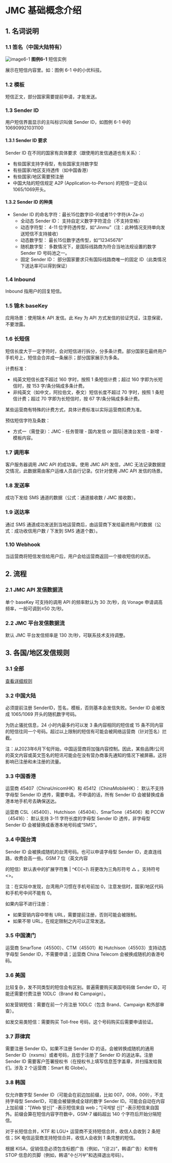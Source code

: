 
# JMC 基础概念介绍


## 1. 名词说明

### 1.1 签名（中国大陆特有）

![image6-1](../../images/whaleal-jinmu-message-sender/img6-1.png)
**图例6-1** 短信实例

展示在短信内容里。如：图例 6-1 中的小优科技。

### 1.2 模板

短信正文，部分国家需要提前申请，才能发送。

### 1.3 Sender ID

用户短信界面显示的主叫标识叫做 Sender ID，如图例 6-1 中的 106909921031100

#### 1.3.1 Sender ID 要求

Sender ID 在不同的国家有具体要求（跟使用的发信通道也有关系）：
- 有些国家支持字母型，有些国家支持数字型
- 有些国家/地区支持透传（如中国香港）
- 有些国家/地区需要预注册
- 中国大陆的短信规定 A2P (Application-to-Person) 的短信一定会以1065/1069开头。

#### 1.3.2 Sender ID 的种类

- Sender ID 的命名字符：最长15位数字(0-9)或者11个字符(A-Za-z)
    - 全动态 Sender ID： 支持自定义数字字符混合（不支持空格）
    - 动态字符型： 4-11 位字符透传型，如“Jinmu”（注：此种情况支持单向发送短信不支持接收）
    - 动态数字型： 最长15位数字透传型，如“12345678”
    - 随机数字型： 多数情况下，是国际线路商为符合当地法规设置的数字 Sender ID 号码池之一。
    - 固定 Sender ID： 部分国家要求只有国际线路商唯一的固定 ID（此类情况下送达率可以得到保证）

### 1.4 Inbound

Inbound 指用户的回复短信。

### 1.5 锦木 baseKey

应用场景：使用锦木 API 发信。此 Key 为 API 方式发信的验证凭证，注意保密，不要泄露。

### 1.6 长短信

短信长度大于一定字符时，会对短信进行拆分，分多条计费。部分国家在最终用户手机号上，短信会合并成一条展示；部分国家展示为多条。

计费标准：
- 纯英文短信长度不超过 160 字时，按照 1 条短信计费；超过 160 字即为长短信时，按 153 字/条分隔成多条计费。
- 非纯英文（如中文，阿拉伯文，泰文）短信长度不超过 70 字时，按照 1 条短信计费；超过 70 字即为长短信时，按 67 字/条分隔成多条计费。

某些运营商有特殊的计费方式，具体计费标准以实际运营商扣费为准。

预估短信字符及条数：
- 方式一（需登录）：JMC - 任务管理 - 国内发信 or 国际|港澳台发信 - 新增 - 模板内容。

### 1.7 调用率

客户服务器调用 JMC API 的成功率。使用 JMC API 发信，JMC 无法记录数据提交情况，此数据需由客户运维人员自行记录。仅针对使用 JMC API 发信的场景。

### 1.8 发送率

成功下发给 SMS 通道的数据（公式：通道接收数 / JMC 接收数）。

### 1.9 送达率

通过 SMS 通道成功发送到当地运营商后，由运营商下发给最终用户的数据（公式：成功收信用户数 / 下发到 SMS 通道个数）。

### 1.10 Webhook

当运营商将短信发信给用户后，用户会给运营商返回一个接收短信的状态。



## 2. 流程


### 2.1 JMC API 发信数据流

单个 baseKey 可支持的调用 API 的频率默认为 30 次/秒，向 Vonage 申请调高频率，一般可调到≤50 次/秒。

### 2.2 JMC 平台发信数据流

默认 JMC 平台发信频率是 130 次/秒，可联系技术支持调整。


## 3. 各国/地区发信规则

### 3.1 全部

[查看详细规则](../sender-id.md)



### 3.2 中国大陆

必须提前注册 SenderID，签名，模板，否则基本会发信失败。Sender ID 会被改成 1065/1069 开头的随机数字号码。

为防止骚扰信息，24 小时内最多约可以发 3 条内容相同的短信或 15 条不同内容的短信往同一个号码。超过以上限制的短信有可能会被网络运营商（针对签名）拦截。

注：从2023年6月下旬开始，中国运营商将加强内容控制。因此，某些品牌/公司的英文内容或英文签名的短讯可能会在没有营办商事先通知的情况下被屏蔽。这将影响已注册和未注册的流量。

### 3.3 中国香港

运营商 45407（ChinaUnicomHK）和 45412（ChinaMobileHK）：
默认不支持字母型 Sender ID 透传，需要申请。不申请的话，所有 Sender ID 会被替换成香港本地手机号去确保送达。

运营商 CSL（45400）、Hutchison（45404）、SmarTone（45406）和 PCCW（45416）：
默认支持 3-11 字符长度的字母型 Sender ID 透传，非字母型 Sender ID 会被替换成香港本地号码或“SMS”。

### 3.4 中国台湾

Sender ID 会被换成随机的台湾号码。也可以申请字母型 Sender ID，走直连线路，收费会高一些。GSM 7 位（英文内容

的短信）默认表中的扩展字符集 | ^€{}[~]\ 将更改为三角形符号 △ 。支持符号 <>。

注：在实际中发现，台湾用户习惯在手机号前加 0，注意发信时，国家/地区代码和手机号中间不能有 0。

如果内容不进行注册：
- 如果营销内容中带有 URL，需要提前注册，否则可能会被限制。
- 如果不带 URL，在规定限制之内可以正常发送。

### 3.5 中国澳门

运营商 SmarTone（45500）、CTM（45501）和 Hutchison（45503）支持动态字母型 Sender ID，不需要申请；运营商 China Telecom 会被换成随机的香港号码。

### 3.6 美国

比较复杂，发不同类型的短信会有区别。普遍需要购买美国号码做 Sender ID，可能还需要付费注册 10DLC（Brand 和 Campaign）。

如发营销短信：需要在前一个月注册 10DLC（包含 Brand、Campaign 和外部审查）。

如发交易类短信：需要购买 Toll-free 号码，这个号码购买后需要申请验证。

### 3.7 菲律宾

需要注册 Sender ID。如果不注册 Sender ID 的话，会被转换成随机的通用 Sender ID（nxsms）或者号码，且低于注册了 Sender ID 的送达率。注册 Sender ID 需要客户签署授权书（在授权书上填写信息签字盖章，并扫描发给我们。涉及 2 个运营商：Smart 和 Globe）。

### 3.8 韩国

仅允许数字型 Sender ID（可能会在前边加前缀，比如 007，008，009），不支持字母型 SenderID，可能会被替换成全球的数字 Sender ID。可能会自动在内容上加前缀："[Web  발신]" -表示短信来自 web；"[국제발 신]" -表示短信来自国外。前缀会算在短信内容字符数中，GSM-7 编码超出 140 个字符后开始分隔短信。

对于长短信合并，KTF 和 LGU+ 运营商不支持短信合并，收信人会收到 2 条短信；SK 电信运营商支持短信合并，收信人会收到 1 条完整的短信。

根据 KISA，促销信息必须包含标题广告（例如，“(광고)”，韩语广告）和带有 STOP 信息的页脚（例如，韩语“수신거부”和选择退出号码）。








